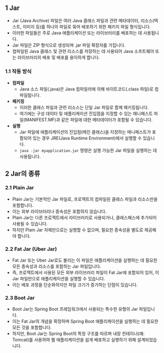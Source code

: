 ## 1 Jar

- Jar (Java Archive) 파일은 여러 Java 클래스 파일과 관련 메타데이터, 리소스(텍스트, 이미지 등)를 하나의 파일로 묶어 배포하기 위한 패키지 파일 형식입니다.
- 이러한 파일들은 주로 Java 애플리케이션 또는 라이브러리를 배포하는 데 사용됩니다.
- Jar 파일은 ZIP 형식으로 생성되며 .jar 파일 확장자를 가집니다.
- 컴파일된 Java 클래스 및 관련 리소스를 저장하는 데 사용되어 Java 소프트웨어 또는 라이브러리의 배포 및 배포를 용이하게 합니다.

### 1.1 작동 방식

- **컴파일**
	- Java 소스 파일(.java)은 Java 컴파일러에 의해 바이트코드(.class 파일)로 컴파일됩니다.
- **패키징**
	- 이러한 클래스 파일과 관련 리소스는 단일 Jar 파일로 함께 패키징됩니다.
	- 여기에는 구성 데이터 및 애플리케이션 진입점을 지정할 수 있는 매니페스트 파일(MANIFEST.MF)과 같은 파일에 대한 메타데이터가 포함될 수 있습니다.
- **실행**
	- Jar 파일에 애플리케이션의 진입점(메인 클래스)을 지정하는 매니페스트가 포함되어 있는 경우 JRE(Java Runtime Environment)에서 실행할 수 있습니다.
	- `java -jar myapplication.jar` 명령은 실행 가능한 Jar 파일을 실행하는 데 사용됩니다.

## 2 Jar의 종류

### 2.1 Plain Jar

- Plain Jar는 기본적인 Jar 파일로, 프로젝트의 컴파일된 클래스 파일과 리소스만을 포함합니다.
- 이는 외부 라이브러리나 종속성은 포함하지 않습니다.
- Plain Jar는 다른 프로젝트에서 라이브러리로 사용되거나, 클래스패스에 추가되어 사용될 수 있습니다.
- 하지만 Plain Jar 자체만으로는 실행할 수 없으며, 필요한 종속성을 별도로 제공해야 합니다.

### 2.2 Fat Jar (Uber Jar)

- Fat Jar 또는 Uber Jar로도 불리는 이 파일은 애플리케이션을 실행하는 데 필요한 모든 종속성과 리소스를 포함하는 Jar 파일입니다.
- 즉, 프로젝트에서 사용된 모든 외부 라이브러리 파일이 Fat Jar에 포함되어 있어, 이 Jar 파일만으로 애플리케이션을 실행할 수 있습니다.
- 이는 배포 과정을 단순화하지만 파일 크기가 증가하는 단점이 있습니다.

### 2.3 Boot Jar

- Boot Jar는 Spring Boot 프레임워크에서 사용되는 특수한 유형의 Jar 파일입니다.
- 이는 Fat Jar의 개념을 확장하며 Spring Boot 애플리케이션을 실행하는 데 필요한 모든 것을 포함합니다.
- 하지만, Boot Jar는 Spring Boot의 특정 구조를 따르며 내장 컨테이너(예: Tomcat)를 사용하여 웹 애플리케이션을 쉽게 배포하고 실행하기 위해 설계되었습니다.